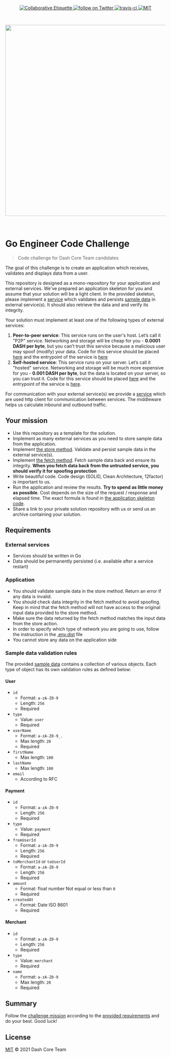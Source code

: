 <p align="center">
	<a href="https://git.io/col">
		<img src="https://img.shields.io/badge/%E2%9C%93-collaborative_etiquette-brightgreen.svg" alt="Collaborative Etiquette">
	</a>
	<a href="https://twitter.com/intent/follow?screen_name=dashpay">
		<img src="https://img.shields.io/twitter/follow/dashpay.svg?style=social&logo=twitter" alt="follow on Twitter">
	</a>
	<a href="#">
		<img src="https://travis-ci.com/dashevo/go-engineer-code-challenge.svg?branch=main" alt="travis-ci">
	</a>
	<a href="#">
		<img src="https://img.shields.io/dub/l/vibe-d.svg" alt="MIT">
	</a>
</p>

<p>&nbsp;</p>

<p align="center">
	<a href="https://dash.org">
		<img src="https://upload.wikimedia.org/wikipedia/commons/thumb/f/f0/Dash_digital-cash_logo_2018_rgb_for_screens.svg/1600px-Dash_digital-cash_logo_2018_rgb_for_screens.svg.png" width="600">
	</a>
</p>

<p>&nbsp;</p>

# Go Engineer Code Challenge

> Code challenge for Dash Core Team candidates

The goal of this challenge is to create an application which receives,
validates and displays data from a user.

This repository is designed as a mono-repository for your application and external services. We've prepared an application skeleton for you and assume that your solution will be a light client. In the provided skeleton, please implement a [service](internal/app/usecase/service.go) which validates and persists [sample data](assets/data.json) in external service(s). It should also retrieve the data and and verify its integrity.

Your solution must implement at least one of the following types of external services:

  1. **Peer-to-peer service**: This service runs on the user's host. Let’s call it "P2P" service.
     Networking and storage will be cheap for you - **0.0001 DASH per byte**, but you can’t trust
     this service because a malicious user may spoof (modify) your data.
     Code for this service should be placed [here](internal/p2p) and the entrypoint of the service is [here](cmd/p2p/main.go)
  2. **Self-hosted service**: This service runs on your server. Let’s call it "hosted" service.
     Networking and storage will be much more expensive for you - **0.001 DASH per byte**, but the data is
     located on your server, so you can trust it.
     Code for this service should be placed [here](internal/selfhosted) and the entrypoint of the service is [here](cmd/selfhosted/main.go).

For communication with your external service(s) we provide a [service](internal/app/usecase/service.go)
which are used http client for communication between services.
The middleware helps us calculate inbound and outbound traffic.

## Your mission

- Use this repository as a template for the solution.
- Implement as many external services as you need to store sample data from the application.
- Implement [the store method](internal/app/usecase/service.go#L27). Validate and persist sample data
   in the external service(s).
- Implement [the fetch method](internal/app/usecase/service.go#L23). Fetch sample data back and ensure its
   integrity. **When you fetch data back from the untrusted service, you should verify it for spoofing protection**
- Write beautiful code. Code design (SOLID, Clean Architecture, 12factor) is important to us.
- Run the application and review the results. **Try to spend as little money as possible**. Cost depends on the size
   of the request / response and elapsed time. The exact formula is found in
   [the application skeleton code](internal/app/metric/calculator.go).
- Share a link to your private solution repository with us or send us an archive containing your solution.

## Requirements

### External services

- Services should be written in Go
- Data should be permanently persisted (i.e. available after a service restart)

### Application

- You should validate sample data in the store method. Return an error if any data is invalid.
- You should check data integrity in the fetch method to avoid spoofing. Keep in mind that the fetch method will not have access to the original input data provided to the store method.
- Make sure the data returned by the fetch method matches the input data from the store action.
- In order to specify which type of network you are going to use, follow the instruction in the [.env.dist](.env.dist) file
- You cannot store any data on the application side

### Sample data validation rules

The provided [sample data](assets/data.json) contains a collection of various objects.
Each type of object has its own validation rules as defined below:

#### User

- `id`
  - Format: `a-zA-Z0-9`
  - Length: `256`
  - Required
- `type`
  - Value: `user`
  - Required
- `userName`
  - Format: `a-zA-Z0-9_.`
  - Max length: `20`
  - Required
- `firstName`
  - Max length: `100`
- `lastName`
  - Max length: `100`
- `email`
  - According to RFC

#### Payment

- `id`
  - Format: `a-zA-Z0-9`
  - Length: `256`
  - Required
- `type`
  - Value: `payment`
  - Required
- `fromUserId`
  - Format: `a-zA-Z0-9`
  - Length: `256`
  - Required
- `toMerchantId` or `toUserId`
  - Format: `a-zA-Z0-9`
  - Length: `256`
  - Required
- `amount`
  - Format: float number
   Not equal or less than `0`
  - Required
- `createdAt`
  - Format: Date ISO 8601
  - Required

#### Merchant

- `id`
  - Format: `a-zA-Z0-9`
  - Length: `256`
  - Required
- `type`
  - Value: `merchant`
  - Required
- `name`
  - Format: `a-zA-Z0-9`
  - Max length: `20`
  - Required

## Summary

Follow the [challenge mission](#your-mission) according to the [provided requirements](#requirements) and do your
best. Good luck!

## License

[MIT](LICENSE) © 2021 Dash Core Team
